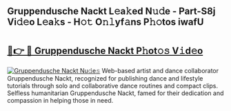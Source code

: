 ## Gruppendusche Nackt L𝚎a𝚔ed N𝚞𝚍e - Part-S8j Vi𝚍𝚎o L𝚎a𝚔s - H𝚘𝚝 O𝚗𝚕yf𝚊ns P𝚑𝚘tos iwafU

# <h2><a href="http://kfaclc.oniu.top/?m=Gruppendusche+Nackt">🔗👉 🔴 Gruppendusche Nackt P𝚑ot𝚘𝚜 V𝚒d𝚎o</a></h2>

[![Gruppendusche Nackt Nu𝚍e𝚜](https://i.imgur.com/0qMVB7G.gif)](http://kfaclc.oniu.top/?m=Gruppendusche+Nackt)
Web-based artist and dance collaborator Gruppendusche Nackt, recognized for publishing dance and lifestyle tutorials through solo and collaborative dance routines and compact clips. Selfless humanitarian Gruppendusche Nackt, famed for their dedication and compassion in helping those in need.  
